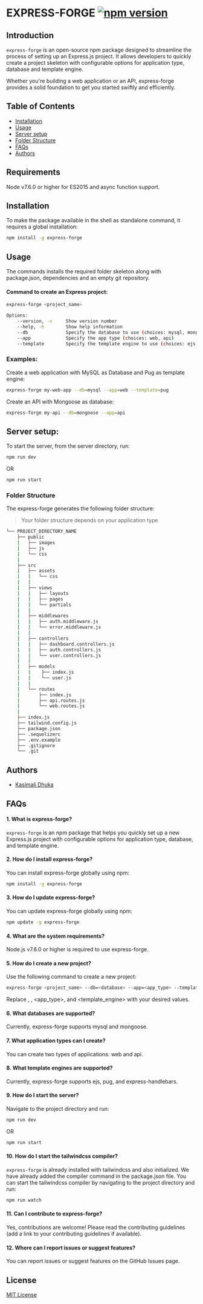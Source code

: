 # EXPRESS-FORGE [![npm version](https://badge.fury.io/js/express-forge.svg)](https://badge.fury.io/js/express-forge)

## Introduction

`express-forge` is an open-source npm package designed to streamline the process of setting up an Express.js project. It allows developers to quickly create a project skeleton with configurable options for application type, database and template engine.

Whether you're building a web application or an API, express-forge provides a solid foundation to get you started swiftly and efficiently.

## Table of Contents

- [Installation](#installation)
- [Usage](#usage)
- [Server setup](#server-setup)
- [Folder Structure](#folder-structure)
- [FAQs](#faqs)
- [Authors](#authors)

## Requirements

Node v7.6.0 or higher for ES2015 and async function support.

## Installation

To make the package available in the shell as standalone command, it requires a global installation:

```bash
npm install -g express-forge
```

## Usage

The commands installs the required folder skeleton along with package.json, dependencies and an empty git repository.

#### Command to create an Express project:

```bash
express-forge <project_name>

Options:
    --version, -v     Show version number
    --help, -h        Show help information
    --db              Specify the database to use (choices: mysql, mongoose)                [string]
    --app             Specify the app type (choices: web, api)                              [string]
    --template        Specify the template engine to use (choices: ejs, pug, handlebars)    [string]
```

### Examples:

Create a web application with MySQL as Database and Pug as template engine:

```bash
express-forge my-web-app --db=mysql --app=web --template=pug
```

Create an API with Mongoose as database:

```bash
express-forge my-api --db=mongoose --app=api
```

## Server setup:

To start the server, from the server directory, run:

```bash
npm run dev
```

OR

```bash
npm run start
```

### Folder Structure

The express-forge generates the following folder structure:

> Your folder structure depends on your application type

```bash
└── PROJECT_DIRECTORY_NAME
    ├── public
    |   ├── images
    |   ├── js
    |   └── css
    |
    ├── src
    |   ├── assets
    |   |   └── css
    |   |
    |   ├── views
    |   |   ├── layouts
    |   |   ├── pages
    |   |   └── partials
    |   |
    |   ├── middlewares
    |   |   ├── auth.middleware.js
    |   |   └── error.middleware.js
    |   |
    |   ├── controllers
    |   |   ├── dashboard.controllers.js
    |   |   ├── auth.controllers.js
    |   |   └── user.controllers.js
    |   |
    |   ├── models
    |   |    ├── index.js
    |   |    └── user.js
    |   |
    |   └── routes
    |       ├── index.js
    |       ├── api.routes.js
    |       └── web.routes.js
    |
    ├── index.js
    ├── tailwind.config.js
    ├── package.json
    ├── .sequelizerc
    ├── .env.example
    ├── .gitignore
    └── .git
```

## Authors

- [Kasimali Dhuka](https://github.com/kasimali-dhuka)

## FAQs

#### 1. What is express-forge?

`express-forge` is an npm package that helps you quickly set up a new Express.js project with configurable options for application type, database, and template engine.

#### 2. How do I install express-forge?

You can install express-forge globally using npm:

```bash
npm install -g express-forge
```

#### 3. How do I update express-forge?

You can update express-forge globally using npm:

```bash
npm update -g express-forge
```

#### 4. What are the system requirements?

Node.js v7.6.0 or higher is required to use express-forge.

#### 5. How do I create a new project?

Use the following command to create a new project:

```bash
express-forge <project_name> --db=<database> --app=<app_type> --template=<template_engine>
```

Replace <project-name>, <database>, <app_type>, and <template_engine> with your desired values.

#### 6. What databases are supported?

Currently, express-forge supports mysql and mongoose.

#### 7. What application types can I create?

You can create two types of applications: web and api.

#### 8. What template engines are supported?

Currently, express-forge supports ejs, pug, and express-handlebars.

#### 9. How do I start the server?

Navigate to the project directory and run:

```bash
npm run dev
```

OR

```bash
npm run start
```

#### 10. How do I start the tailwindcss compiler?

`express-forge` is already installed with tailwindcss and also initialized. We have already added the compiler command in the package.json file. You can start the tailwindcss compiler by navigating to the project directory and run:

```bash
npm run watch
```

#### 11. Can I contribute to express-forge?

Yes, contributions are welcome! Please read the contributing guidelines (add a link to your contributing guidelines if available).

#### 12. Where can I report issues or suggest features?

You can report issues or suggest features on the GitHub Issues page.

## License

[MIT License](LICENSE)
